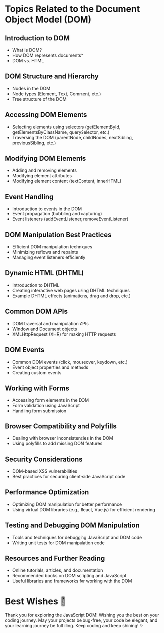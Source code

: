# Topics Related to the Document Object Model (DOM)

## Introduction to DOM
- What is DOM?
- How DOM represents documents?
- DOM vs. HTML

## DOM Structure and Hierarchy
- Nodes in the DOM
- Node types (Element, Text, Comment, etc.)
- Tree structure of the DOM

## Accessing DOM Elements
- Selecting elements using selectors (getElementById, getElementsByClassName, querySelector, etc.)
- Traversing the DOM (parentNode, childNodes, nextSibling, previousSibling, etc.)

## Modifying DOM Elements
- Adding and removing elements
- Modifying element attributes
- Modifying element content (textContent, innerHTML)

## Event Handling
- Introduction to events in the DOM
- Event propagation (bubbling and capturing)
- Event listeners (addEventListener, removeEventListener)

## DOM Manipulation Best Practices
- Efficient DOM manipulation techniques
- Minimizing reflows and repaints
- Managing event listeners efficiently

## Dynamic HTML (DHTML)
- Introduction to DHTML
- Creating interactive web pages using DHTML techniques
- Example DHTML effects (animations, drag and drop, etc.)

## Common DOM APIs
- DOM traversal and manipulation APIs
- Window and Document objects
- XMLHttpRequest (XHR) for making HTTP requests

## DOM Events
- Common DOM events (click, mouseover, keydown, etc.)
- Event object properties and methods
- Creating custom events

## Working with Forms
- Accessing form elements in the DOM
- Form validation using JavaScript
- Handling form submission

## Browser Compatibility and Polyfills
- Dealing with browser inconsistencies in the DOM
- Using polyfills to add missing DOM features

## Security Considerations
- DOM-based XSS vulnerabilities
- Best practices for securing client-side JavaScript code

## Performance Optimization
- Optimizing DOM manipulation for better performance
- Using virtual DOM libraries (e.g., React, Vue.js) for efficient rendering

## Testing and Debugging DOM Manipulation
- Tools and techniques for debugging JavaScript and DOM code
- Writing unit tests for DOM manipulation code

## Resources and Further Reading
- Online tutorials, articles, and documentation
- Recommended books on DOM scripting and JavaScript
- Useful libraries and frameworks for working with the DOM



# Best Wishes 🌟

Thank you for exploring the JavaScript DOM! Wishing you the best on your coding journey. May your projects be bug-free, your code be elegant, and your learning journey be fulfilling. Keep coding and keep shining! ✨